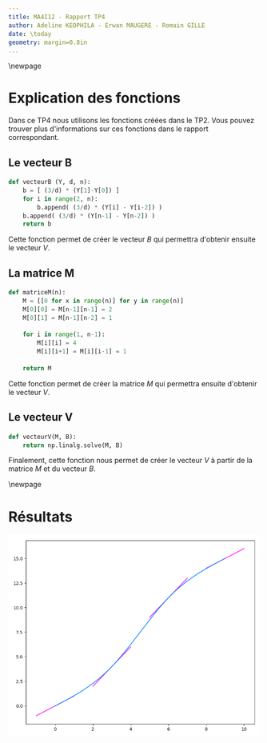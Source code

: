 ```yaml
---
title: MA4I12 - Rapport TP4
author: Adeline KEOPHILA - Erwan MAUGERE - Romain GILLE
date: \today
geometry: margin=0.8in
...
```


\newpage


# Explication des fonctions

Dans ce TP4 nous utilisons les fonctions créées dans le TP2. Vous pouvez
trouver plus d'informations sur ces fonctions dans le rapport correspondant.


## Le vecteur B

```python
def vecteurB (Y, d, n):
    b = [ (3/d) * (Y[1]-Y[0]) ]
    for i in range(2, n):
        b.append( (3/d) * (Y[i] - Y[i-2]) )
    b.append( (3/d) * (Y[n-1] - Y[n-2]) )
    return b
```

Cette fonction permet de créer le vecteur $B$ qui permettra d'obtenir ensuite
le vecteur $V$.


## La matrice M

```python
def matriceM(n):
    M = [[0 for x in range(n)] for y in range(n)]
    M[0][0] = M[n-1][n-1] = 2
    M[0][1] = M[n-1][n-2] = 1

    for i in range(1, n-1):
        M[i][i] = 4
        M[i][i+1] = M[i][i-1] = 1

    return M
```

Cette fonction permet de créer la matrice $M$ qui permettra ensuite d'obtenir
le vecteur $V$.

## Le vecteur V

```python
def vecteurV(M, B):
    return np.linalg.solve(M, B)
```

Finalement, cette fonction nous permet de créer le vecteur $V$ à partir de la
matrice $M$ et du vecteur $B$.

\newpage

# Résultats

![Spline](img/spline.png)
